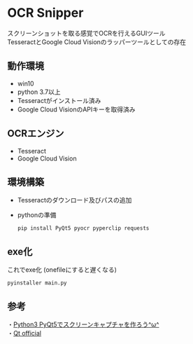 # OCR Snipper
スクリーンショットを取る感覚でOCRを行えるGUIツール  
TesseractとGoogle Cloud Visionのラッパーツールとしての存在

## 動作環境
- win10
- python 3.7以上
- Tesseractがインストール済み
- Google Cloud VisionのAPIキーを取得済み


## OCRエンジン
- Tesseract
- Google Cloud Vision

## 環境構築

- Tesseractのダウンロード及びパスの追加  

- pythonの準備

    ```
    pip install PyQt5 pyocr pyperclip requests
    ```


## exe化
これでexe化 (onefileにすると遅くなる)
```
pyinstaller main.py
```


## 参考
・[Python3 PyQt5でスクリーンキャプチャを作ろう^ω^](https://qiita.com/pto8913/items/0241b11edda260012e44)  
・[Qt official](https://www.qt.io/)  

